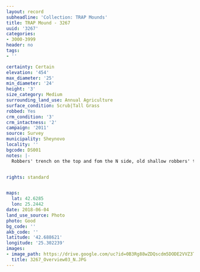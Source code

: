 ```yaml
---
layout: record
subheadline: 'Collection: TRAP Mounds'
title: TRAP Mound - 3267
uuid: '3267'
categories:
- 3000-3999
header: no
tags:
- ''

certainty: Certain
elevation: '454'
max_diameter: '25'
min_diameter: '24'
height: '3'
size_category: Medium
surrounding_land_use: Annual Agriculture
surface_condition: Scrub|Tall Grass
robbed: Yes
crm_condition: '3'
crm_intactness: '2'
campaign: '2011'
source: Survey
municipality: Sheynovo
locality: ''
bgcode: DS001
notes: |-
  Robbers' trench on the top and fom the N side, old shallow robbers' trench's, animal burrows on S side.


rights: standard


maps:
  lat: 42.6285
  lon: 25.2442
date: 2018-06-04
land_use_source: Photo
photo: Good
bg_code: ''
akb_code: ''
latitude: '42.688621'
longitude: '25.302239'
images:
- image_path: https://drive.google.com/uc?id=0B3Rg88wZDQscdm5DODE2VVZ3TnM
  title: 3267_Overview03_N.JPG
---
```

